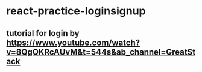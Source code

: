 # react-practice-loginsignup
## tutorial for login by https://www.youtube.com/watch?v=8QgQKRcAUvM&t=544s&ab_channel=GreatStack

